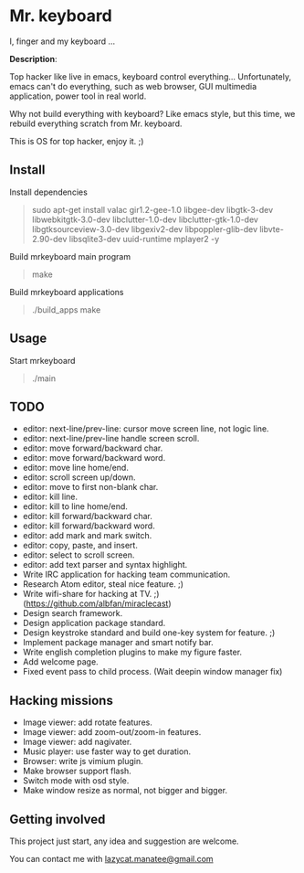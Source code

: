 # Mr. keyboard

I, finger and my keyboard ...

**Description**:

Top hacker like live in emacs, keyboard control everything...
Unfortunately, emacs can't do everything, such as web browser, GUI multimedia application, power tool in real world.

Why not build everything with keyboard?
Like emacs style, but this time, we rebuild everything scratch from Mr. keyboard.

This is OS for top hacker, enjoy it. ;)

## Install

Install dependencies
> sudo apt-get install valac gir1.2-gee-1.0 libgee-dev libgtk-3-dev libwebkitgtk-3.0-dev libclutter-1.0-dev libclutter-gtk-1.0-dev libgtksourceview-3.0-dev libgexiv2-dev libpoppler-glib-dev libvte-2.90-dev libsqlite3-dev uuid-runtime mplayer2 -y

Build mrkeyboard main program
> make

Build mrkeyboard applications
> ./build_apps make

## Usage

Start mrkeyboard
> ./main

## TODO

* editor: next-line/prev-line: cursor move screen line, not logic line.
* editor: next-line/prev-line handle screen scroll.
* editor: move forward/backward char.
* editor: move forward/backward word.
* editor: move line home/end.
* editor: scroll screen up/down.
* editor: move to first non-blank char.
* editor: kill line.
* editor: kill to line home/end.
* editor: kill forward/backward char.
* editor: kill forward/backward word.
* editor: add mark and mark switch.
* editor: copy, paste, and insert.
* editor: select to scroll screen.
* editor: add text parser and syntax highlight.
* Write IRC application for hacking team communication.
* Research Atom editor, steal nice feature. ;)
* Write wifi-share for hacking at TV. ;) (https://github.com/albfan/miraclecast)
* Design search framework.
* Design application package standard.
* Design keystroke standard and build one-key system for feature. ;)
* Implement package manager and smart notify bar.
* Write english completion plugins to make my figure faster. 
* Add welcome page.
* Fixed event pass to child process. (Wait deepin window manager fix)

## Hacking missions
* Image viewer: add rotate features.
* Image viewer: add zoom-out/zoom-in features.
* Image viewer: add nagivater.
* Music player: use faster way to get duration.
* Browser: write js vimium plugin.
* Make browser support flash.
* Switch mode with osd style.
* Make window resize as normal, not bigger and bigger.

## Getting involved

This project just start, any idea and suggestion are welcome.

You can contact me with lazycat.manatee@gmail.com 

